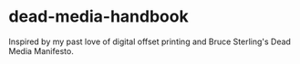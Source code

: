 # dead-media-handbook
Inspired by my past love of digital offset printing and Bruce Sterling's Dead Media Manifesto. 
